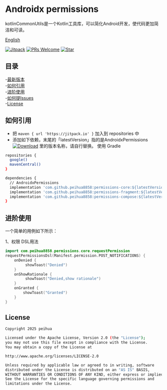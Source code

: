 #  Androidx permissions
kotlinCommonUtils是一个Kotlin工具库，可以简化Android开发，使代码更加简洁和可读。

[English](README_EN.md)

[![Jitpack](https://jitpack.io/v/peihua8858/AndroidxPermissions.svg)](https://github.com/peihua8858)
[![PRs Welcome](https://img.shields.io/badge/PRs-Welcome-brightgreen.svg)](https://github.com/peihua8858)
[![Star](https://img.shields.io/github/stars/peihua8858/kotlinCommonUtils.svg)](https://github.com/peihua8858/AndroidxPermissions)


## 目录
-[最新版本](https://github.com/peihua8858/AndroidxPermissions/releases/tag/1.0.0)<br>
-[如何引用](#如何引用)<br>
-[进阶使用](#进阶使用)<br>
-[如何提Issues](https://github.com/peihua8858/AndroidxPermissions/wiki/%E5%A6%82%E4%BD%95%E6%8F%90Issues%3F)<br>
-[License](#License)<br>


## 如何引用
* 把 `maven { url 'https://jitpack.io' }` 加入到 repositories 中
* 添加如下依赖，末尾的「latestVersion」指的是AndroidxPermissions [![Download](https://jitpack.io/v/peihua8858/AndroidxPermissions.svg)](https://jitpack.io/#peihua8858/AndroidxPermissions) 里的版本名称，请自行替换。
使用 Gradle

```sh
repositories {
  google()
  mavenCentral()
}

dependencies {
  // AndroidxPermissions
  implementation 'com.github.peihua8858:permissions-core:${latestVersion}'
  implementation 'com.github.peihua8858:permissions-fragment:${latestVersion}'
  implementation 'com.github.peihua8858:permissions-compose:${latestVersion}'
}
```
## 进阶使用

一个简单的用例如下所示：

1、权限 DSL用法
```kotlin
import com.peihua8858.permissions.core.requestPermission
requestPermissionsDsl(Manifest.permission.POST_NOTIFICATIONS) {
    onDenied {
         showToast("Denied")
    }
    onShowRationale {
         showToast("Denied,show rationale")
    }
    onGranted {
        showToast("Granted")
    }
}
```
## License

```sh
Copyright 2025 peihua

Licensed under the Apache License, Version 2.0 (the "License");
you may not use this file except in compliance with the License.
You may obtain a copy of the License at

http://www.apache.org/licenses/LICENSE-2.0

Unless required by applicable law or agreed to in writing, software
distributed under the License is distributed on an "AS IS" BASIS,
WITHOUT WARRANTIES OR CONDITIONS OF ANY KIND, either express or implied.
See the License for the specific language governing permissions and
limitations under the License.
```
